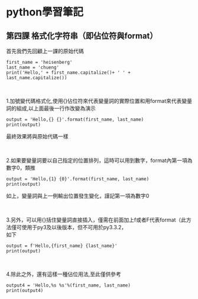 # python學習筆記
## 第四課 格式化字符串（即佔位符與format）
首先我們先回顧上一課的原始代碼
```
first_name = 'heisenberg'
last_name = 'chueng'
print('Hello,' + first_name.capitalize()+ ' ' + last_name.capitalize())
```

&nbsp;

1.加號變代碼格式化,使用{}佔位符來代表變量詞的實際位置和用format來代表變量詞的組成,以上面最後一行作改變為演示
```
output = 'Hello,{} {}'.format(first_name, last_name)
print(output)
```
最終效果將與原始代碼一樣

&nbsp;

2.如果要變量詞要以自己指定的位置排列，這時可以用到數字，format內第一項為數字0，類推
```
output = 'Hello,{1} {0}'.format(first_name, last_name)
print(output)
```
如上，變量詞與上一例輸出位置發生變化，謹記第一項為數字0

&nbsp;

3.另外，可以用{}括住變量詞直接插入，僅需在前面加上f或者F代表format（此方法僅可使用于py3及以後版本，但不可用於py3.3.2，
<br>
如下
```
output = f'Hello,{first_name} {last_name}'
print(output)
```

&nbsp;

4.除此之外，還有這樣一種佔位用法,至此僅供參考
```
output4 = 'Hello,%s %s'%(first_name, last_name)
print(output4)
```
